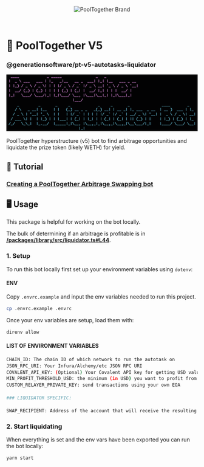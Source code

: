 <p align="center">
  <img src="https://raw.githubusercontent.com/GenerationSoftware/pt-v5-utils-js/main/img/pooltogether-logo--purple@2x.png?raw=true" alt="PoolTogether Brand" style="max-width:100%;" width="300">
</p>

<br />

# 🤖 PoolTogether V5

### @generationsoftware/pt-v5-autotasks-liquidator

![title image for PoolTogether Arbitrage Liquidator Bot](https://github.com/generationsoftware/pt-v5-autotasks/raw/main/packages/liquidator/arb-liquidator-img.png "title image for PoolTogether Arbitrage Liquidator Bot")

PoolTogether hyperstructure (v5) bot to find arbitrage opportunities and liquidate the prize token (likely WETH) for yield.

## 📖 Tutorial

### [Creating a PoolTogether Arbitrage Swapping bot](https://mirror.xyz/chuckbergeron-g9.eth/ES-IJduktYPb0X_sBikfqL-PVFRweNpoPrlr01zcVX8)

## 🖥️ Usage

This package is helpful for working on the bot locally.

The bulk of determining if an arbitrage is profitable is in **[/packages/library/src/liquidator.ts#L44](../library)**.

### 1. Setup

To run this bot locally first set up your environment variables using `dotenv`:

#### ENV

Copy `.envrc.example` and input the env variables needed to run this project.

```sh
cp .envrc.example .envrc
```

Once your env variables are setup, load them with:

```sh
direnv allow
```

#### LIST OF ENVIRONMENT VARIABLES

```sh
CHAIN_ID: The chain ID of which network to run the autotask on
JSON_RPC_URI: Your Infura/Alchemy/etc JSON RPC URI
COVALENT_API_KEY: (Optional) Your Covalent API key for getting USD values of tokens
MIN_PROFIT_THRESHOLD_USD: the minimum (in USD) you want to profit from each swap (ie. 1 is $1.00)
CUSTOM_RELAYER_PRIVATE_KEY: send transactions using your own EOA

### LIQUIDATOR SPECIFIC:

SWAP_RECIPIENT: Address of the account that will receive the resulting swap tokens, can set to the relayer address or any other contract/EOA address

```

### 2. Start liquidating

When everything is set and the env vars have been exported you can run the bot locally:

```sh
yarn start
```
